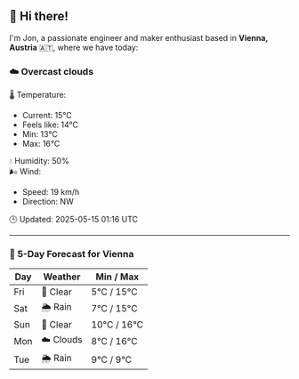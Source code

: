 ## 👋 Hi there!

I'm Jon, a passionate engineer and maker enthusiast based in **Vienna, Austria** 🇦🇹, where we have today:

### ☁️ Overcast clouds 

🌡️ Temperature: 
* Current: 15°C
* Feels like: 14°C
* Min: 13°C 
* Max: 16°C  

💧 Humidity: 50%  
🌬️ Wind: 
* Speed: 19 km/h 
* Direction: NW  

🕒 Updated: 2025-05-15 01:16 UTC

---

### 📅 5-Day Forecast for Vienna

| Day | Weather | Min / Max |
|-----|---------|------------|
| Fri | 🌙 Clear | 5°C / 15°C |
| Sat | 🌦️ Rain | 7°C / 15°C |
| Sun | 🌙 Clear | 10°C / 16°C |
| Mon | ☁️ Clouds | 8°C / 16°C |
| Tue | 🌦️ Rain | 9°C / 9°C |
